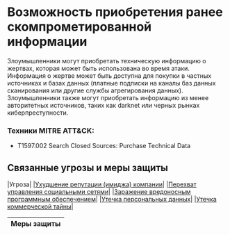 # Возможность приобретения ранее скомпрометированной информации

Злоумышленники могут приобретать техническую информацию о жертвах, которая может быть использована во время атаки. Информация о жертве может быть доступна для покупки в частных источниках и базах данных (платные подписки на каналы баз данных сканирования или другие службы агрегирования данных). Злоумышленники также могут приобретать информацию из менее авторитетных источников, таких как darknet или черных рынках киберпреступности.

### Техники MITRE ATT&CK:
+ T1597.002 Search Closed Sources: Purchase Technical Data

## Связанные угрозы и меры защиты
|Угроза|
|[Ухудшение репутации (имиджа) компании](/vkr/threats/page24)|
|[Перехват управления социальными сетями](/vkr/threats/page22)|
|[Заражение вредоносным программным обеспечением](/vkr/threats/page20)|
|[Утечка персональных данных](/vkr/threats/page18)|
|[Утечка коммерческой тайны](/vkr/threats/page19)|

|Меры защиты|
|-|

